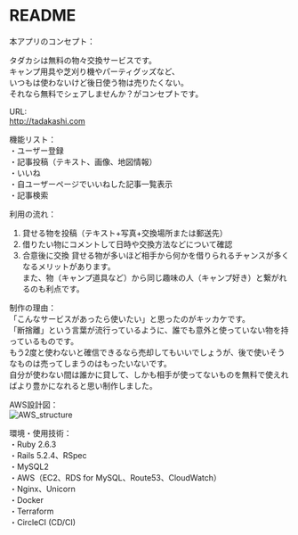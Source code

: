 # README

本アプリのコンセプト：

タダカシは無料の物々交換サービスです。<br/>
キャンプ用具や芝刈り機やパーティグッズなど、<br/>
いつもは使わないけど後日使う物は売りたくない。<br/>
それなら無料でシェアしませんか？がコンセプトです。<br/>

URL:<br/>
http://tadakashi.com <br/>

機能リスト：<br/>
・ユーザー登録<br/>
・記事投稿（テキスト、画像、地図情報）<br/>
・いいね<br/>
・自ユーザーページでいいねした記事一覧表示<br/>
・記事検索<br/>

利用の流れ：
1. 貸せる物を投稿（テキスト+写真+交換場所または郵送先）
2. 借りたい物にコメントして日時や交換方法などについて確認
3. 合意後に交換
貸せる物が多いほど相手から何かを借りられるチャンスが多くなるメリットがあります。<br/>
また、物（キャンプ道具など）から同じ趣味の人（キャンプ好き）と繋がれるのも利点です。

制作の理由：<br/>
「こんなサービスがあったら使いたい」と思ったのがキッカケです。<br/>
「断捨離」という言葉が流行っているように、誰でも意外と使っていない物を持っているものです。<br/>
もう2度と使わないと確信できるなら売却してもいいでしょうが、後で使いそうなものは売ってしまうのはもったいないです。<br/>
自分が使わない間は誰かに貸して、しかも相手が使ってないものを無料で使えればより豊かになれると思い制作しました。<br/>

AWS設計図：<br/>
![AWS_structure](https://user-images.githubusercontent.com/52940447/94350914-58488300-0021-11eb-8c84-77b24bbb71e6.jpg) <br/>

環境・使用技術：<br/>
・Ruby 2.6.3<br/>
・Rails 5.2.4、RSpec<br/>
・MySQL2<br/>
・AWS（EC2、RDS for MySQL、Route53、CloudWatch）<br/>
・Nginx、Unicorn<br/>
・Docker<br/>
・Terraform<br/>
・CircleCI (CD/CI)<br/>
